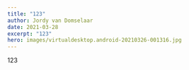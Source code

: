 ```yaml
---
title: "123"
author: Jordy van Domselaar
date: 2021-03-28
excerpt: "123"
hero: images/virtualdesktop.android-20210326-001316.jpg
---
```

123